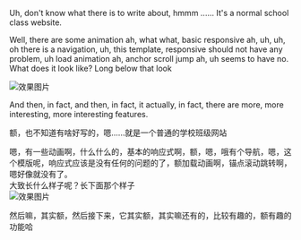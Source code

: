 Uh, don't know what there is to write about, hmmm ...... It's a normal school class website.  


  Well, there are some animation ah, what what, basic responsive ah, uh, uh, oh there is a navigation, uh, this template, responsive should not have any problem, uh load animation ah, anchor scroll jump ah, uh seems to have no.  
  What does it look like? Long below that look  

![效果图片](1.png) 

And then, in fact, and then, in fact, it actually, in fact, there are more, more interesting, more interesting features.

额，也不知道有啥好写的，嗯......就是一个普通的学校班级网站  


  嗯，有一些动画啊，什么什么的，基本的响应式啊，额，嗯，哦有个导航，嗯，这个模版呢，响应式应该是没有任何的问题的了，额加载动画啊，锚点滚动跳转啊，嗯好像就没有了。  
  大致长什么样子呢？长下面那个样子  
![效果图片](1.png) 

然后嘛，其实额，然后接下来，它其实额，其实嘛还有的，比较有趣的，额有趣的功能哈

